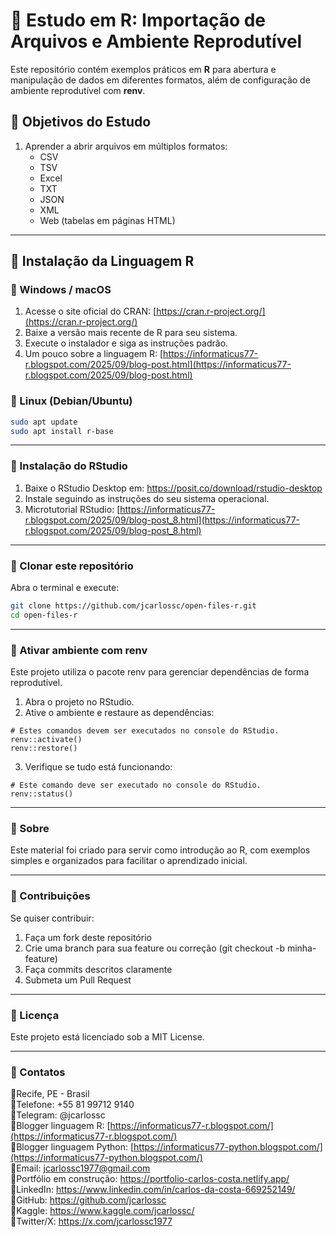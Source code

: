# 📌 Estudo em R: Importação de Arquivos e Ambiente Reprodutível

Este repositório contém exemplos práticos em **R** para abertura e manipulação de dados em diferentes formatos, além de configuração de ambiente reprodutível com **renv**.

## 📌 Objetivos do Estudo
1. Aprender a abrir arquivos em múltiplos formatos:
   - CSV
   - TSV
   - Excel
   - TXT
   - JSON
   - XML
   - Web (tabelas em páginas HTML)

---

## 📌 Instalação da Linguagem R
### 📌 Windows / macOS
1. Acesse o site oficial do CRAN: [https://cran.r-project.org/](https://cran.r-project.org/)  
2. Baixe a versão mais recente de R para seu sistema.  
3. Execute o instalador e siga as instruções padrão.
4. Um pouco sobre a linguagem R: [https://informaticus77-r.blogspot.com/2025/09/blog-post.html](https://informaticus77-r.blogspot.com/2025/09/blog-post.html)

### 📌 Linux (Debian/Ubuntu)
```bash
sudo apt update
sudo apt install r-base
```
---

### 📌 Instalação do RStudio

1. Baixe o RStudio Desktop em: https://posit.co/download/rstudio-desktop
2. Instale seguindo as instruções do seu sistema operacional.
3. Microtutorial RStudio: [https://informaticus77-r.blogspot.com/2025/09/blog-post_8.html](https://informaticus77-r.blogspot.com/2025/09/blog-post_8.html)

---

### 📌 Clonar este repositório
Abra o terminal e execute:
```bash
git clone https://github.com/jcarlossc/open-files-r.git
cd open-files-r
```

---

### 📌 Ativar ambiente com renv
Este projeto utiliza o pacote renv para gerenciar dependências de forma reprodutível.
1. Abra o projeto no RStudio.
2. Ative o ambiente e restaure as dependências:
```
# Estes comandos devem ser executados no console do RStudio.
renv::activate()
renv::restore()
```
3. Verifique se tudo está funcionando:
```
# Este comando deve ser executado no console do RStudio.
renv::status()
```

---

### 📌 Sobre
Este material foi criado para servir como introdução ao R, com exemplos simples e organizados para facilitar o aprendizado inicial.

---

### 📌 Contribuições
Se quiser contribuir:
1. Faça um fork deste repositório
2. Crie uma branch para sua feature ou correção (git checkout -b minha-feature)
3. Faça commits descritos claramente
4. Submeta um Pull Request

---

### 📌 Licença
Este projeto está licenciado sob a MIT License.

---

### 📌 Contatos
📌Recife, PE - Brasil<br>
📌Telefone: +55 81 99712 9140<br>
📌Telegram: @jcarlossc<br>
📌Blogger linguagem R: [https://informaticus77-r.blogspot.com/](https://informaticus77-r.blogspot.com/)<br>
📌Blogger linguagem Python: [https://informaticus77-python.blogspot.com/](https://informaticus77-python.blogspot.com/)<br>
📌Email: jcarlossc1977@gmail.com<br>
📌Portfólio em construção: https://portfolio-carlos-costa.netlify.app/<br>
📌LinkedIn: https://www.linkedin.com/in/carlos-da-costa-669252149/<br>
📌GitHub: https://github.com/jcarlossc<br>
📌Kaggle: https://www.kaggle.com/jcarlossc/  
📌Twitter/X: https://x.com/jcarlossc1977

